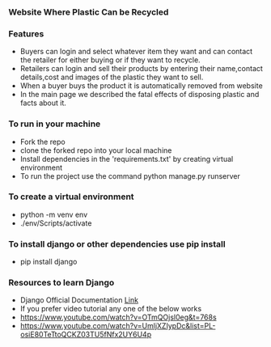 ### Website Where Plastic Can be Recycled
### Features
* Buyers can login and select whatever item they want and can contact the retailer for either buying or if they want to recycle.
* Retailers can login and sell their products by entering their name,contact details,cost and images of the plastic they want to sell.
* When a buyer buys the product it is automatically removed from website
* In the main page we described the fatal effects of disposing plastic and facts about it.
### To run in your machine
* Fork the repo
* clone the forked repo into your local machine
* Install dependencies in the 'requirements.txt' by creating virtual environment
* To run the project use the command python manage.py runserver
### To create a virtual environment
 * python -m venv env
 * ./env/Scripts/activate
### To install django or other dependencies use pip install
* pip install django


### Resources to learn Django
* Django Official Documentation
[Link](https://www.djangoproject.com/)
* If you prefer video tutorial any one of the below works
* https://www.youtube.com/watch?v=OTmQOjsl0eg&t=768s
* https://www.youtube.com/watch?v=UmljXZIypDc&list=PL-osiE80TeTtoQCKZ03TU5fNfx2UY6U4p
